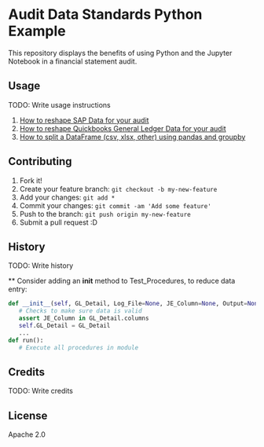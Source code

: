 # Audit Data Standards Python Example

This repository displays the benefits of using Python and the Jupyter Notebook in a financial statement audit.

## Usage

TODO: Write usage instructions
1. [How to reshape SAP Data for your
   audit](https://github.com/AICPA-AuditDataAnalytics2018/ADS---Python-Example-/blob/master/samples/reshape_rename_sap_data.ipynb)
2. [How to reshape Quickbooks General Ledger Data for your audit](https://github.com/AICPA-AuditDataAnalytics2018/ADS---Python-Example-/tree/master/samples)
3. [How to split a DataFrame (csv, xlsx, other) using pandas and
   groupby](https://github.com/AICPA-AuditDataAnalytics2018/ADS---Python-Example-/blob/master/samples/Split%20Dataframe%20with%20Groupby.ipynb)

## Contributing

1. Fork it!
2. Create your feature branch: `git checkout -b my-new-feature`
3. Add your changes: `git add *`
4. Commit your changes: `git commit -am 'Add some feature'`
5. Push to the branch: `git push origin my-new-feature`
6. Submit a pull request :D

## History

TODO: Write history

** Consider adding an __init__ method to Test_Procedures, to reduce data entry:
```python
def __init__(self, GL_Detail, Log_File=None, JE_Column=None, Output=None):
   # Checks to make sure data is valid
   assert JE_Column in GL_Detail.columns
   self.GL_Detail = GL_Detail
   ...
def run():
   # Execute all procedures in module
```

## Credits

TODO: Write credits

## License

Apache 2.0
